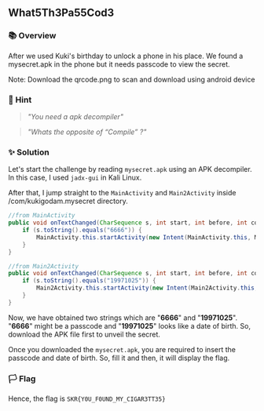 ## What5Th3Pa55Cod3

### 📚 Overview

After we used Kuki's birthday to unlock a phone in his place. We found a mysecret.apk in the phone but it needs passcode to view the secret.

Note: Download the qrcode.png to scan and download using android device

### 🤔 Hint 

> _"You need a apk decompiler"_

> _"Whats the opposite of “Compile” ?"_

### ✨ Solution

Let's start the challenge by reading `mysecret.apk` using an APK decompiler. In this case, I used `jadx-gui` in Kali Linux.

After that, I jump straight to the `MainActivity` and `Main2Activity` inside /com/kukigodam.mysecret directory.

```Java
//from MainActivity
public void onTextChanged(CharSequence s, int start, int before, int count) {
    if (s.toString().equals("6666")) {
        MainActivity.this.startActivity(new Intent(MainActivity.this, Main2Activity.class));
    }
}

//from Main2Activity
public void onTextChanged(CharSequence s, int start, int before, int count) {
    if (s.toString().equals("19971025")) {
        Main2Activity.this.startActivity(new Intent(Main2Activity.this, SecretActivity.class));
    }
}
```

Now, we have obtained two strings which are "**6666**" and "**19971025**".
"**6666**" might be a passcode and "**19971025**" looks like a date of birth.
So, download the APK file first to unveil the secret.

Once you downloaded the `mysecret.apk`, you are required to insert the passcode and date of birth.
So, fill it and then, it will display the flag.

### 🏳️ Flag

Hence, the flag is `SKR{Y0U_F0UND_MY_CIGAR3TT35}` 
